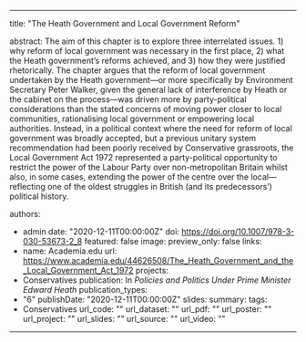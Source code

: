 ---
title: "The Heath Government and Local Government Reform"

abstract: The aim of this chapter is to explore three interrelated issues. 1) why reform of local government was necessary in the first place, 2) what the Heath government’s reforms achieved, and 3) how they were justified rhetorically. The chapter argues that the reform of local government undertaken by the Heath government—or more specifically by Environment Secretary Peter Walker, given the general lack of interference by Heath or the cabinet on the process—was driven more by party-political considerations than the stated concerns of moving power closer to local communities, rationalising local government or empowering local authorities. Instead, in a political context where the need for reform of local government was broadly accepted, but a previous unitary system recommendation had been poorly received by Conservative grassroots, the Local Government Act 1972 represented a party-political opportunity to restrict the power of the Labour Party over non-metropolitan Britain whilst also, in some cases, extending the power of the centre over the local—reflecting one of the oldest struggles in British (and its predecessors’) political history.

authors:
- admin
date: "2020-12-11T00:00:00Z"
doi: https://doi.org/10.1007/978-3-030-53673-2_8
featured: false
image:
  preview_only: false
links:
- name: Academia.edu
  url: https://www.academia.edu/44626508/The_Heath_Government_and_the_Local_Government_Act_1972
projects:
- Conservatives
publication: In *Policies and Politics Under Prime Minister Edward Heath*
publication_types:
- "6"
publishDate: "2020-12-11T00:00:00Z"
slides: 
summary:
tags:
- Conservatives
url_code: ""
url_dataset: ""
url_pdf: ""
url_poster: ""
url_project: ""
url_slides: ""
url_source: ""
url_video: ""
------